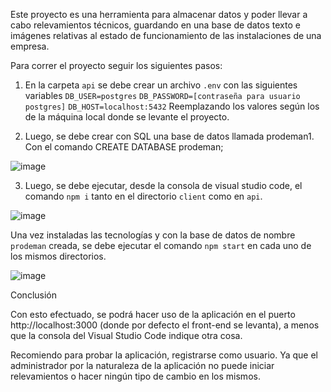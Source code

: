 Este proyecto es una herramienta para almacenar datos y poder llevar a cabo relevamientos técnicos, guardando en una base de datos texto e imágenes relativas al estado de funcionamiento de las instalaciones de una empresa.

Para correr el proyecto seguir los siguientes pasos:

1. En la carpeta `api` se debe crear un archivo `.env` con las siguientes variables 
`DB_USER=postgres`
`DB_PASSWORD=[contraseña para usuario postgres]`
`DB_HOST=localhost:5432`
Reemplazando los valores según los de la máquina local donde se levante el proyecto. 

2. Luego, se debe crear con SQL una base de datos llamada prodeman1.
Con el comando 
CREATE DATABASE prodeman;

![image](https://user-images.githubusercontent.com/94709834/208843298-ab47f00b-0ab6-497c-9e0c-d64b890a05ad.png)

3. Luego, se debe ejecutar, desde la consola de visual studio code, el comando `npm i` tanto en el directorio `client` como en `api`. 

![image](https://user-images.githubusercontent.com/94709834/208842914-07ab6386-86c4-4c50-99f8-ea5de30f551d.png)

Una vez instaladas las tecnologías y con la base de datos de nombre `prodeman` creada, se debe ejecutar el comando `npm start` en cada uno de los mismos directorios. 

![image](https://user-images.githubusercontent.com/94709834/208842982-7160aac4-b9f7-49cb-b2db-be4c51228c69.png)

Conclusión

Con esto efectuado, se podrá hacer uso de la aplicación en el puerto http://localhost:3000 (donde por defecto el front-end se levanta), a menos que la consola del Visual Studio Code indique otra cosa. 

Recomiendo para probar la aplicación, registrarse como usuario. Ya que el administrador por la naturaleza de la aplicación no puede iniciar relevamientos o hacer ningún tipo de cambio en los mismos.

